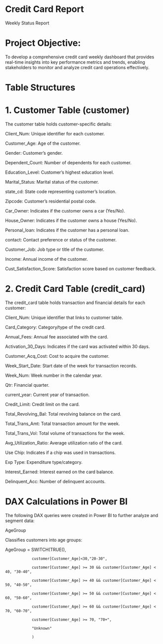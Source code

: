 # Credit Card Report 

Weekly Status Report

# Project Objective:
To develop a comprehensive credit card weekly dashboard that provides real-time insights into key performance metrics and trends, enabling stakeholders to monitor and analyze credit card operations effectively.

# Table Structures
# 1. Customer Table (customer)

The customer table holds customer-specific details:

Client_Num: Unique identifier for each customer.

Customer_Age: Age of the customer.

Gender: Customer’s gender.

Dependent_Count: Number of dependents for each customer.

Education_Level: Customer’s highest education level.

Marital_Status: Marital status of the customer.

state_cd: State code representing customer’s location.

Zipcode: Customer’s residential postal code.

Car_Owner: Indicates if the customer owns a car (Yes/No).

House_Owner: Indicates if the customer owns a house (Yes/No).

Personal_loan: Indicates if the customer has a personal loan.

contact: Contact preference or status of the customer.

Customer_Job: Job type or title of the customer.

Income: Annual income of the customer.

Cust_Satisfaction_Score: Satisfaction score based on customer feedback.

# 2. Credit Card Table (credit_card)

The credit_card table holds transaction and financial details for each customer:

Client_Num: Unique identifier that links to customer table.

Card_Category: Category/type of the credit card.

Annual_Fees: Annual fee associated with the card.

Activation_30_Days: Indicates if the card was activated within 30 days.

Customer_Acq_Cost: Cost to acquire the customer.

Week_Start_Date: Start date of the week for transaction records.

Week_Num: Week number in the calendar year.

Qtr: Financial quarter.

current_year: Current year of transaction.

Credit_Limit: Credit limit on the card.

Total_Revolving_Bal: Total revolving balance on the card.

Total_Trans_Amt: Total transaction amount for the week.

Total_Trans_Vol: Total volume of transactions for the week.

Avg_Utilization_Ratio: Average utilization ratio of the card.

Use Chip: Indicates if a chip was used in transactions.

Exp Type: Expenditure type/category.

Interest_Earned: Interest earned on the card balance.

Delinquent_Acc: Number of delinquent accounts.

# DAX Calculations in Power BI

The following DAX queries were created in Power BI to further analyze and segment data:

AgeGroup

Classifies customers into age groups:

AgeGroup = SWITCH(TRUE(),

                customer[Customer_Age]<30,"20-30", 
                
                customer[Customer_Age] >= 30 && customer[Customer_Age] < 40, "30-40", 
                
                customer[Customer_Age] >= 40 && customer[Customer_Age] < 50, "40-50",
                
                customer[Customer_Age] >= 50 && customer[Customer_Age] < 60, "50-60",
                
                customer[Customer_Age] >= 60 && customer[Customer_Age] < 70, "60-70",
                
                customer[Customer_Age] >= 70, "70+",
                
                "Unknown"
                
                )

